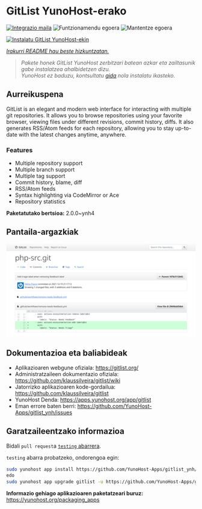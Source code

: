 <!--
Ohart ongi: README hau automatikoki sortu da <https://github.com/YunoHost/apps/tree/master/tools/readme_generator>ri esker
EZ editatu eskuz.
-->

# GitList YunoHost-erako

[![Integrazio maila](https://dash.yunohost.org/integration/gitlist.svg)](https://dash.yunohost.org/appci/app/gitlist) ![Funtzionamendu egoera](https://ci-apps.yunohost.org/ci/badges/gitlist.status.svg) ![Mantentze egoera](https://ci-apps.yunohost.org/ci/badges/gitlist.maintain.svg)

[![Instalatu GitList YunoHost-ekin](https://install-app.yunohost.org/install-with-yunohost.svg)](https://install-app.yunohost.org/?app=gitlist)

*[Irakurri README hau beste hizkuntzatan.](./ALL_README.md)*

> *Pakete honek GitList YunoHost zerbitzari batean azkar eta zailtasunik gabe instalatzea ahalbidetzen dizu.*  
> *YunoHost ez baduzu, kontsultatu [gida](https://yunohost.org/install) nola instalatu ikasteko.*

## Aurreikuspena

GitList is an elegant and modern web interface for interacting with multiple git repositories. It allows you to browse repositories using your favorite browser, viewing files under different revisions, commit history, diffs. It also generates RSS/Atom feeds for each repository, allowing you to stay up-to-date with the latest changes anytime, anywhere.

### Features

- Multiple repository support
- Multiple branch support
- Multiple tag support
- Commit history, blame, diff
- RSS/Atom feeds
- Syntax highlighting via CodeMirror or Ace
- Repository statistics


**Paketatutako bertsioa:** 2.0.0~ynh4

## Pantaila-argazkiak

![GitList(r)en pantaila-argazkia](./doc/screenshots/screenshot.png)

## Dokumentazioa eta baliabideak

- Aplikazioaren webgune ofiziala: <https://gitlist.org/>
- Administratzaileen dokumentazio ofiziala: <https://github.com/klaussilveira/gitlist/wiki>
- Jatorrizko aplikazioaren kode-gordailua: <https://github.com/klaussilveira/gitlist>
- YunoHost Denda: <https://apps.yunohost.org/app/gitlist>
- Eman errore baten berri: <https://github.com/YunoHost-Apps/gitlist_ynh/issues>

## Garatzaileentzako informazioa

Bidali `pull request`a [`testing` abarrera](https://github.com/YunoHost-Apps/gitlist_ynh/tree/testing).

`testing` abarra probatzeko, ondorengoa egin:

```bash
sudo yunohost app install https://github.com/YunoHost-Apps/gitlist_ynh/tree/testing --debug
edo
sudo yunohost app upgrade gitlist -u https://github.com/YunoHost-Apps/gitlist_ynh/tree/testing --debug
```

**Informazio gehiago aplikazioaren paketatzeari buruz:** <https://yunohost.org/packaging_apps>
